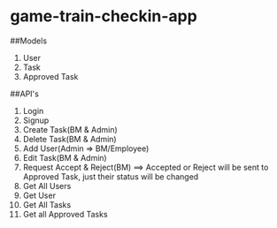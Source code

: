 # game-train-checkin-app

##Models
1) User
2) Task
3) Approved Task

##API's
1) Login 
2) Signup
3) Create Task(BM & Admin)
4) Delete Task(BM & Admin)
5) Add User(Admin => BM/Employee)
6) Edit Task(BM & Admin)
7) Request Accept & Reject(BM) ==> Accepted or Reject will be sent to Approved Task, just their status will be changed
8) Get All Users
9) Get User
10) Get All Tasks
11) Get all Approved Tasks
